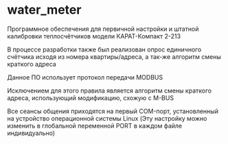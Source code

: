 # water_meter
Программное обеспечения для первичной настройки и штатной калибровки теплосчётчиков модели КАРАТ-Компакт 2-213

В процессе разработки также был реализован опрос единичного счётчика исходя из номера квартиры/адреса, а так-же алгоритм смены краткого адреса

Данное ПО использует протокол передачи MODBUS

Исключением для этого правила является алгоритм смены краткого адреса, использующий модификацию, схожую с M-BUS

Все сеансы общения приходятся на первый COM-порт, установленный на устройство операционной системы Linux (Эту настройку можно изменить в глобальной переменной PORT в каждом файле индивидуально)
